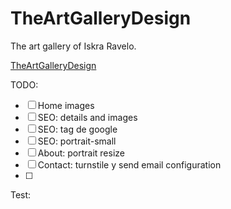 # TheArtGalleryDesign

The art gallery of Iskra Ravelo.

[TheArtGalleryDesign](https://www.theartgallerydesign.com)

TODO:
- [ ] Home images
- [ ] SEO: details and images
- [ ] SEO: tag de google
- [ ] SEO: portrait-small
- [ ] About: portrait resize
- [ ] Contact: turnstile y send email configuration
- [ ] 


Test:


